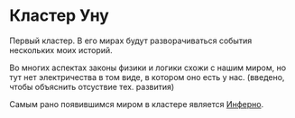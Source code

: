 # Кластер Уну

Первый кластер. В его мирах будут разворачиваться
события нескольких моих историй.

Во многих аспектах законы физики и логики
схожи с нашим миром, но тут нет электричества в том виде,
в котором оно есть у нас. (введено, чтобы объяснить отсуствие тех. развития)

Самым рано появившимся миром в кластере является [Инферно](../inferno).

